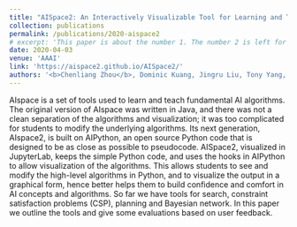 ```yaml
---
title: "AISpace2: An Interactively Visualizable Tool for Learning and Teaching Artificial Intelligence"
collection: publications
permalink: /publications/2020-aispace2
# excerpt: 'This paper is about the number 1. The number 2 is left for future work.'
date: 2020-04-03
venue: 'AAAI'
link: 'https://aispace2.github.io/AISpace2/'
authors: '<b>Chenliang Zhou</b>, Dominic Kuang, Jingru Liu, Tony Yang, Zijia Zhang, Alan Mackworth, David Poole'
---
```

AIspace is a set of tools used to learn and teach fundamental AI algorithms. The original version of AIspace was written in Java, and there was not a clean separation of the algorithms and visualization; it was too complicated for students to modify the underlying algorithms. Its next generation, AIspace2, is built on AIPython, an open source Python code that is designed to be as close as possible to pseudocode. AISpace2, visualized in JupyterLab, keeps the simple Python code, and uses the hooks in AIPython to allow visualization of the algorithms. This allows students to see and modify the high-level algorithms in Python, and to visualize the output in a graphical form, hence better helps them to build confidence and comfort in AI concepts and algorithms. So far we have tools for search, constraint satisfaction problems (CSP), planning and Bayesian network. In this paper we outline the tools and give some evaluations based on user feedback.

  